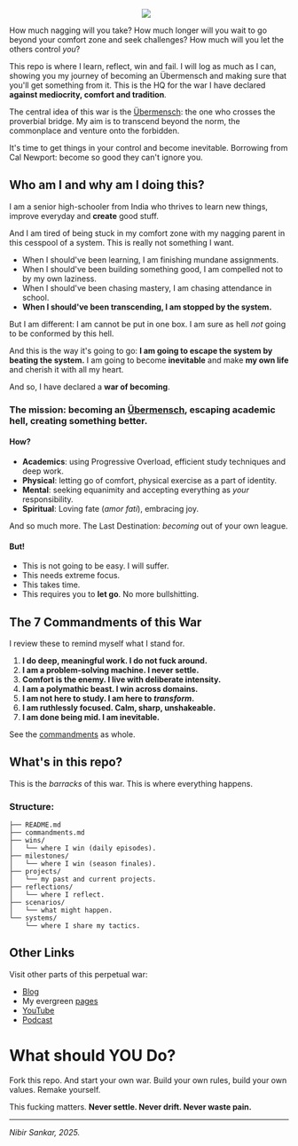 <p align="center">
  <img src="https://github.com/moiSentineL/war-hq/blob/main/assets/war.png?raw=true" style="margin-right: 10px; vertical-align: middle">
</p>

How much nagging will you take? How much longer will you wait to go beyond your comfort zone and seek challenges? How much will you let the others control *you*? 

This repo is where I learn, reflect, win and fail. I will log as much as I can, showing you my journey of becoming an Übermensch and making sure that you'll get something from it. This is the HQ for the war I have declared **against mediocrity, comfort and tradition**.

The central idea of this war is the [Übermensch](https://www.youtube.com/watch?v=EdNpNGqi0Ks): the one who crosses the proverbial bridge. My aim is to transcend beyond the norm, the commonplace and venture onto the forbidden. 

It's time to get things in your control and become inevitable. Borrowing from Cal Newport: become so good they can't ignore you.
## Who am I and why am I doing this?
I am a senior high-schooler from India who thrives to learn new things, improve everyday and **create** good stuff. 

And I am tired of being stuck in my comfort zone with my nagging parent in this cesspool of a system. This is really not something I want.

- When I should've been learning, I am finishing mundane assignments.
- When I should've been building something good, I am compelled not to by my own laziness.
- When I should've been chasing mastery, I am chasing attendance in school.
- **When I should've been transcending, I am stopped by the system.**

But I am different: I am cannot be put in one box. I am sure as hell *not* going to be conformed by this hell. 

And this is the way it's going to go: **I am going to escape the system by beating the system.** I am going to become **inevitable** and make **my own life** and cherish it with all my heart.

And so, I have declared a **war of becoming**. 
### The mission: becoming an [Übermensch](https://www.youtube.com/watch?v=EdNpNGqi0Ks), escaping academic hell, creating something better.

#### How?
- **Academics**: using Progressive Overload, efficient study techniques and deep work.
- **Physical**: letting go of comfort, physical exercise as a part of identity.
- **Mental**: seeking equanimity and accepting everything as *your* responsibility.
- **Spiritual**: Loving fate (*amor fati*), embracing joy.

And so much more. The Last Destination: *becoming* out of your own league.
#### But!
- This is not going to be easy. I will suffer.
- This needs extreme focus.
- This takes time.
- This requires you to **let go**. No more bullshitting.
## The 7 Commandments of this War 
I review these to remind myself what I stand for.

1. **I do deep, meaningful work. I do not fuck around.**  
2. **I am a problem-solving machine. I never settle.**  
3. **Comfort is the enemy. I live with deliberate intensity.**  
4. **I am a polymathic beast. I win across domains.**  
5. **I am not here to study. I am here to _transform_.**  
6. **I am ruthlessly focused. Calm, sharp, unshakeable.**  
7. **I am done being mid. I am inevitable.** 

See the [commandments](commandments.md) as whole.
## What's in this repo?
This is the *barracks* of this war. This is where everything happens.
### Structure:
```
├── README.md
├── commandments.md
├── wins/
│   └── where I win (daily episodes).
├── milestones/
│   └── where I win (season finales).
├── projects/
│   └── my past and current projects.
├── reflections/
│   └── where I reflect.
├── scenarios/
│   └── what might happen.
└── systems/
    └── where I share my tactics.
```
## Other Links
Visit other parts of this perpetual war:
- [Blog](https://nibirsan.org/blog/)
- My evergreen [pages](https://nibirsan.org/pages/)
- [YouTube](https://www.youtube.com/@nibirsankar)
- [Podcast](https://nibirsan.org/podcast)
# What should YOU Do?
Fork this repo. And start your own war. Build your own rules, build your own values. Remake yourself.

This fucking matters. **Never settle. Never drift. Never waste pain.**

---

*Nibir Sankar, 2025.*

